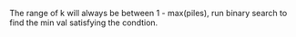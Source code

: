 The range of k will always be between 1 - max(piles), run binary search to find the min val satisfying the condtion.
